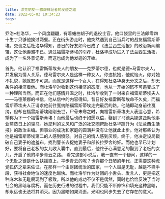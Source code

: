 ```yaml
---
title: 漂亮朋友——寡廉鲜耻者的发迹之路
date: 2022-05-03 10:34:23
tags:
---
```


乔治•杜洛华，一个风度翩翩，有着蜷曲胡子的退役士官。他口袋里的三法郎零四十生丁只够他挨过两餐。正在街头游走时，他突然遇到自己当兵时的战友福雷斯蒂埃。交谈之后杜洛华得知，昔日的好友如今已成了《法兰西生活报》的政治新闻编辑，这让他羡煞不已。通过福雷斯蒂埃的引荐，杜洛华成功进入了法兰西生活报，成为了一名外景记者，而这也成为他发迹的开始。
<!--More-->
首先，他认识了福雷斯蒂埃夫人的朋友——克罗蒂尔德，也就是德•马雷尔夫人，并发展为情人关系。德马雷尔夫人是这样一种女人，你违抗她，他就恼火，你对她不礼貌，她就怒不可遏。而就是这样一个女人，在得知杜洛华身无分文之后，却无条件的接济着他。而杜洛华对收到这份接济的态度，也从一开始的怒不可遏变成了一种理所当然。而正在他们感情升温之时，杜洛华收到了一封来自福雷斯蒂埃夫人——马德莱娜的书信，他从信中的内容得知，昔日好友福雷斯蒂埃命不久矣，而福雷斯蒂埃夫人正请求他前往戛纳陪福雷斯蒂埃走完最后的路。他随即动身前往戛纳，但却在福雷斯蒂埃刚刚去世，尸骨未寒之时，向福雷斯蒂埃夫人表达心意，希望称为下一个福雷斯蒂埃！而他最后也终于如愿以偿，娶到了马德莱娜这匹助他事业蒸蒸日上的骏马。她犀利的文风和广泛的社交圈帮助杜洛华蹿升为《法兰西生活报》的政治主编。但事业的成功和家庭的圆满并没有让他就此止步。他对那些认为他是福雷斯蒂埃第二的人感到愤怒。对自己的情人感到厌烦。终于，他决定设局戳破自己妻子的遮羞布，找到警长去捉她妻子和部长拉罗舍的奸。而他也早已计划好，要将自己老板的女儿收入囊中。直到最后，他终于心满意足的娶到了老板的女儿，开启了他的平步青云之路。
看完这部小说后，我一直有一个疑问，这样的一个无耻之徒是什么扶摇直上，平步青云的呢？也许那个丑陋的年代，正需要这种虎党狐侪之辈来佐证。在那样一个由财团统治的国家，一个人越是无耻，越是不择手段，获得社会地位的速度也越快。而杜洛华作为财团的小舌头、发言人，更是把这种麻木和无耻展现到了极致。所以他的成功不仅不是偶然，同时也恰恰反映了当时社会的黑暗与腐朽。而在历史行进的过程中，我们只能不断修饰和填充这种黑暗，却永远也无法将其消灭。因为黑暗如果消逝，光明也同步失去了它存在的意义。